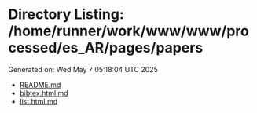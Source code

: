 # Directory Listing: /home/runner/work/www/www/processed/es_AR/pages/papers
Generated on: Wed May  7 05:18:04 UTC 2025

- [README.md](README.md)
- [bibtex.html.md](bibtex.html.md)
- [list.html.md](list.html.md)
